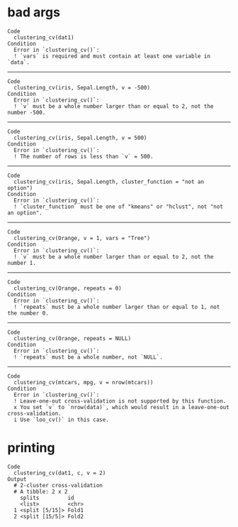# bad args

    Code
      clustering_cv(dat1)
    Condition
      Error in `clustering_cv()`:
      ! `vars` is required and must contain at least one variable in `data`.

---

    Code
      clustering_cv(iris, Sepal.Length, v = -500)
    Condition
      Error in `clustering_cv()`:
      ! `v` must be a whole number larger than or equal to 2, not the number -500.

---

    Code
      clustering_cv(iris, Sepal.Length, v = 500)
    Condition
      Error in `clustering_cv()`:
      ! The number of rows is less than `v` = 500.

---

    Code
      clustering_cv(iris, Sepal.Length, cluster_function = "not an option")
    Condition
      Error in `clustering_cv()`:
      ! `cluster_function` must be one of "kmeans" or "hclust", not "not an option".

---

    Code
      clustering_cv(Orange, v = 1, vars = "Tree")
    Condition
      Error in `clustering_cv()`:
      ! `v` must be a whole number larger than or equal to 2, not the number 1.

---

    Code
      clustering_cv(Orange, repeats = 0)
    Condition
      Error in `clustering_cv()`:
      ! `repeats` must be a whole number larger than or equal to 1, not the number 0.

---

    Code
      clustering_cv(Orange, repeats = NULL)
    Condition
      Error in `clustering_cv()`:
      ! `repeats` must be a whole number, not `NULL`.

---

    Code
      clustering_cv(mtcars, mpg, v = nrow(mtcars))
    Condition
      Error in `clustering_cv()`:
      ! Leave-one-out cross-validation is not supported by this function.
      x You set `v` to `nrow(data)`, which would result in a leave-one-out cross-validation.
      i Use `loo_cv()` in this case.

# printing

    Code
      clustering_cv(dat1, c, v = 2)
    Output
      # 2-cluster cross-validation 
      # A tibble: 2 x 2
        splits         id   
        <list>         <chr>
      1 <split [5/15]> Fold1
      2 <split [15/5]> Fold2

